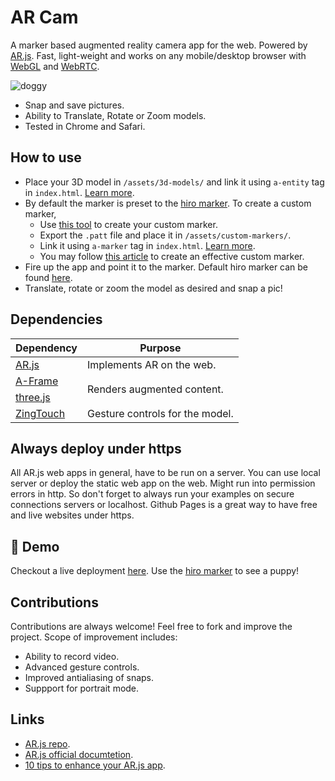 # AR Cam

A marker based augmented reality camera app for the web. Powered by [AR.js](https://github.com/AR-js-org/AR.js). Fast, light-weight and works on any mobile/desktop browser with [WebGL](https://get.webgl.org/) and [WebRTC](https://webrtc.org/).

![doggy](https://user-images.githubusercontent.com/13608193/131313178-18a26028-912c-4712-9029-4d7e00ed41cd.gif)

- Snap and save pictures.
- Ability to Translate, Rotate or Zoom models.
- Tested in Chrome and Safari.

## How to use

- Place your 3D model in `/assets/3d-models/` and link it using `a-entity` tag in `index.html`. [Learn more](https://ar-js-org.github.io/AR.js-Docs/marker-based/#a-frame).
- By default the marker is preset to the [hiro marker](https://raw.githubusercontent.com/AR-js-org/AR.js/master/data/images/hiro.png). To create a custom marker,
  - Use [this tool](https://jeromeetienne.github.io/AR.js/three.js/examples/marker-training/examples/generator.html) to create your custom marker.
  - Export the `.patt` file and place it in `/assets/custom-markers/`.
  - Link it using `a-marker` tag in `index.html`. [Learn more](https://ar-js-org.github.io/AR.js-Docs/marker-based/#a-frame).
  - You may follow [this article](https://ar-js-org.github.io/AR.js-Docs/marker-based/#how-to-choose-good-images-for-pattern-markers) to create an effective custom marker. 
- Fire up the app and point it to the marker. Default hiro marker can be found [here](https://raw.githubusercontent.com/AR-js-org/AR.js/master/data/images/hiro.png).
- Translate, rotate or zoom the model as desired and snap a pic!

## Dependencies

<table>
  <thead>
  <tr>
    <th>Dependency</th>
    <th>Purpose</th>
  </tr>
  </thead>
  <tbody>
  <tr>
    <td> <a href="https://github.com/AR-js-org/AR.js"> AR.js </a> </td>
    <td>Implements AR on the web.</td>
  </tr>
  <tr>
    <td> <a href="https://github.com/aframevr/aframe/"> A-Frame </a> </td>
    <td rowspan="2">Renders augmented content.</td>
  </tr>
  <tr>
    <td> <a href="https://github.com/mrdoob/three.js/"> three.js </a> </td>
  </tr>
  <tr>
    <td> <a href="https://github.com/zingchart/zingtouch"> ZingTouch </a> </td>
    <td>Gesture controls for the model.</td>
  </tr>
  </tbody>
</table>

## Always deploy under https

All AR.js web apps in general, have to be run on a server. You can use local server or deploy the static web app on the web. Might run into permission errors in http. So don't forget to always run your examples on secure connections servers or localhost. Github Pages is a great way to have free and live websites under https.

## :rocket: Demo

Checkout a live deployment [here](https://divinsmathew.github.io/ar-cam/). Use the [hiro marker](https://raw.githubusercontent.com/AR-js-org/AR.js/master/data/images/hiro.png) to see a puppy!

## Contributions

Contributions are always welcome! Feel free to fork and improve the project. Scope of improvement includes:
- Ability to record video.
- Advanced gesture controls.
- Improved antialiasing of snaps.
- Suppport for portrait mode.


## Links
- [AR.js repo](https://github.com/AR-js-org/AR.js).
- [AR.js official documtetion](https://ar-js-org.github.io/AR.js-Docs/).
- [10 tips to enhance your AR.js app](https://medium.com/chialab-open-source/10-tips-to-enhance-your-ar-js-app-8b44c6faffca).
